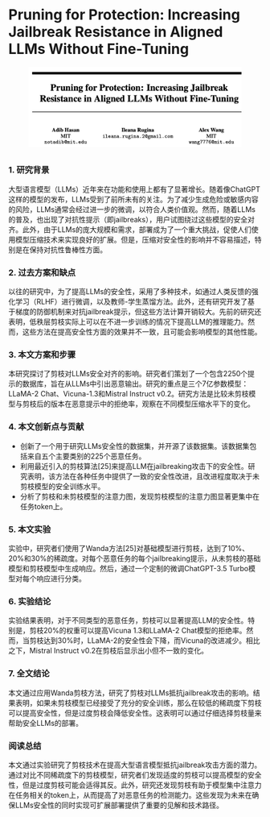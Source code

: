 # Pruning for Protection: Increasing Jailbreak Resistance in Aligned LLMs Without Fine-Tuning

<figure><img src="../.gitbook/assets/image (4) (1) (1).png" alt=""><figcaption></figcaption></figure>

##

### 1. 研究背景

大型语言模型（LLMs）近年来在功能和使用上都有了显著增长。随着像ChatGPT这样的模型的发布，LLMs受到了前所未有的关注。为了减少生成危险或敏感内容的风险，LLMs通常会经过进一步的微调，以符合人类价值观。然而，随着LLMs的普及，也出现了对抗性提示（即jailbreaks），用户试图绕过这些模型的安全对齐。此外，由于LLMs的庞大规模和需求，部署成为了一个重大挑战，促使人们使用模型压缩技术来实现良好的扩展。但是，压缩对安全性的影响并不容易描述，特别是在保持对抗性鲁棒性方面。

### 2. 过去方案和缺点

以往的研究中，为了提高LLMs的安全性，采用了多种技术，如通过人类反馈的强化学习（RLHF）进行微调，以及教师-学生蒸馏方法。此外，还有研究开发了基于梯度的防御机制来对抗jailbreak提示，但这些方法计算开销较大。先前的研究还表明，低秩层剪枝实际上可以在不进一步训练的情况下提高LLM的推理能力。然而，这些方法在提高安全性方面的效果并不一致，且可能会影响模型的其他性能。

### 3. 本文方案和步骤

本研究探讨了剪枝对LLMs安全对齐的影响。研究者们策划了一个包含2250个提示的数据库，旨在从LLMs中引出恶意输出。研究的重点是三个7亿参数模型：LLaMA-2 Chat、Vicuna-1.3和Mistral Instruct v0.2。研究方法是比较未剪枝模型与剪枝后的版本在恶意提示中的拒绝率，观察在不同模型压缩水平下的变化。

### 4. 本文创新点与贡献

* 创新了一个用于研究LLMs安全性的数据集，并开源了该数据集。该数据集包括来自五个主要类别的225个恶意任务。
* 利用最近引入的剪枝算法\[25]来提高LLM在jailbreaking攻击下的安全性。研究表明，该方法在各种任务中提供了一致的安全性改进，且改进程度取决于未剪枝模型的安全训练水平。
* 分析了剪枝和未剪枝模型的注意力图，发现剪枝模型的注意力图显著更集中在任务token上。

### 5. 本文实验

实验中，研究者们使用了Wanda方法\[25]对基础模型进行剪枝，达到了10%、20%和30%的稀疏度。对每个恶意任务的每个jailbreaking提示，从未剪枝的基础模型和剪枝模型中生成响应。然后，通过一个定制的微调ChatGPT-3.5 Turbo模型对每个响应进行分类。

### 6. 实验结论

实验结果表明，对于不同类型的恶意任务，剪枝可以显著提高LLM的安全性。特别是，剪枝20%的权重可以提高Vicuna 1.3和LLaMA-2 Chat模型的拒绝率。然而，当剪枝达到30%时，LLaMA-2的安全性会下降，而Vicuna的改进减少。相比之下，Mistral Instruct v0.2在剪枝后显示出小但不一致的变化。

### 7. 全文结论

本文通过应用Wanda剪枝方法，研究了剪枝对LLMs抵抗jailbreak攻击的影响。结果表明，如果未剪枝模型已经接受了充分的安全训练，那么在较低的稀疏度下剪枝可以提高安全性，但是过度剪枝会降低安全性。这表明可以通过仔细选择剪枝量来帮助安全LLMs的部署。

### 阅读总结

本文通过实验研究了剪枝技术在提高大型语言模型抵抗jailbreak攻击方面的潜力。通过对比不同稀疏度下的剪枝模型，研究者们发现适度的剪枝可以提高模型的安全性，但是过度剪枝可能会适得其反。此外，研究还发现剪枝有助于模型集中注意力在任务相关的token上，从而提高了对恶意任务的检测能力。这些发现为未来在确保LLMs安全性的同时实现可扩展部署提供了重要的见解和技术路径。
